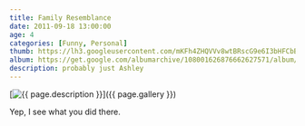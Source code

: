 ```yaml
---
title: Family Resemblance
date: 2011-09-18 13:00:00
age: 4
categories: [Funny, Personal]
thumb: https://lh3.googleusercontent.com/mKFh4ZHQVVv8wtBRscG9e6I3bHFCbBIELPFkqaS3rZoRKpqrLQqb_sxCi6uOFi8HP0EOk_BnZK8tXCPgNFJOgx7p2r7ipXLJ1BQfExVpng=w293-h220
album: https://get.google.com/albumarchive/108001626876662627571/album/AF1QipNEtZkiDwphjtHUbEOzI1bupt9-7btg1_CdsEYU?source=pwa&authKey=CNq6idznlvmaJg
description: probably just Ashley
---
```

[<img src="{{ page.thumb }}" alt="{{ page.description }}" class="wyseguys-album"/>]({{ page.gallery }})

Yep, I see what you did there.